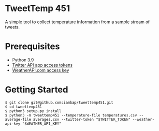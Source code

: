 # TweetTemp 451

A simple tool to collect temperature information from a sample stream of tweets.

# Prerequisites

- Python 3.9
- [Twitter API app access tokens](https://developer.twitter.com/en/docs/twitter-api/getting-started/getting-access-to-the-twitter-api)
- [WeatherAPI.com access key](https://www.weatherapi.com/docs/)

# Getting Started

```
$ git clone git@github.com:iambap/tweettemp451.git
$ cd tweettemp451
$ python3 setup.py install
$ python3 -m tweettemp451 --temperature-file temperatures.csv --average-file averages.csv --twitter-token "$TWITTER_TOKEN" --weather-api-key "$WEATHER_API_KEY"
```

